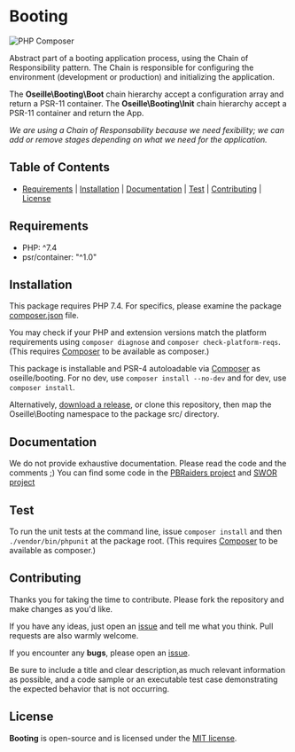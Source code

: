 # Booting

![PHP Composer](https://github.com/oseille/booting/workflows/PHP%20Composer/badge.svg?branch=master)

Abstract part of a booting application process, using the Chain of Responsibility pattern. The Chain is responsible for configuring the environment (development or production) and initializing the application.

The **Oseille\Booting\Boot** chain hierarchy accept a configuration array and return a PSR-11 container. The **Oseille\Booting\Init** chain hierarchy accept a PSR-11 container and return the App.

_We are using a Chain of Responsability because we need fexibility; we can add or remove stages depending on what we need for the application._

## Table of Contents

- [Requirements](#requirements) | [Installation](#installation) | [Documentation](#documentation) | [Test](#test) | [Contributing](#contributing) | [License](#license)

## Requirements

- PHP: ^7.4
- psr/container: "^1.0"

## Installation

This package requires PHP 7.4. For specifics, please examine the package [composer.json](https://github.com/oseille/booting/blob/master/composer.json) file.

You may check if your PHP and extension versions match the platform requirements using `composer diagnose` and `composer check-platform-reqs`. (This requires [Composer](https://getcomposer.org/) to be available as composer.)

This package is installable and PSR-4 autoloadable via [Composer](https://getcomposer.org/) as oseille/booting. For no dev, use `composer install --no-dev` and for dev, use `composer install`.

Alternatively, [download a release](https://github.com/oseille/booting/releases), or clone this repository, then map the Oseille\Booting namespace to the package src/ directory.

## Documentation

We do not provide exhaustive documentation. Please read the code and the comments ;) You can find some code in the [PBRaiders project](https://github.com/pbraiders) and [SWOR project](https://github.com/ojullien/swor-server)

## Test

To run the unit tests at the command line, issue `composer install` and then `./vendor/bin/phpunit` at the package root. (This requires [Composer](https://getcomposer.org/) to be available as composer.)

## Contributing

Thanks you for taking the time to contribute. Please fork the repository and make changes as you'd like.

If you have any ideas, just open an [issue](https://github.com/oseille/booting/issues) and tell me what you think. Pull requests are also warmly welcome.

If you encounter any **bugs**, please open an [issue](https://github.com/oseille/booting/issues).

Be sure to include a title and clear description,as much relevant information as possible, and a code sample or an executable test case demonstrating the expected behavior that is not occurring.

## License

**Booting** is open-source and is licensed under the [MIT license](LICENSE).
